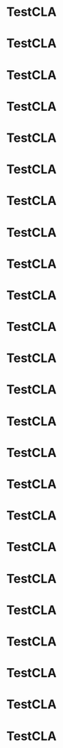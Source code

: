 # TestCLA
# TestCLA
# TestCLA
# TestCLA
# TestCLA
# TestCLA
# TestCLA
# TestCLA
# TestCLA
# TestCLA
# TestCLA
# TestCLA
# TestCLA
# TestCLA
# TestCLA
# TestCLA
# TestCLA
# TestCLA
# TestCLA
# TestCLA
# TestCLA
# TestCLA
# TestCLA
# TestCLA

